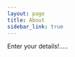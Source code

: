```yaml
---
layout: page
title: About
sidebar_link: true
---
```


<p class="message">
  Enter  your details!.....
</p>

